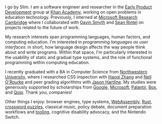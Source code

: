 I go by Slim. I am a software engineer and researcher in the [Early Product Development](https://medium.com/khan-academy-early-product-development) group at [Khan Academy](http://khanacademy.org), working on open problems in education technology.
Previously, I interned at [Microsoft Research Cambridge](https://www.microsoft.com/en-us/research/lab/microsoft-research-cambridge/) where I collaborated with [Gavin Smyth](https://www.microsoft.com/en-us/research/people/gavinsmy/) and [Sean Rintel](https://www.microsoft.com/en-us/research/people/serintel/) on projects related to the future of work.

My research interests span programming languages, human factors, and computing education.
I'm interested in _programming languages as user interfaces_: in short, how language design affects the way people think about and write programs.
Within that space, I'm particularly interested in the usability of static and gradual type systems, and the role of functional programming within computing education.

I recently graduated with a BA in Computer Science from [Northwestern University](http://eecs.northwestern.edu), where I researched CSS inspection with [Haoqi Zhang](http://users.eecs.northwestern.edu/~hq) and [Nell O'Rourke](http://www.eleanorourke.com) and peer grading algorithms with [Jason Hartline](https://sites.northwestern.edu/hartline/).
My studies were generously supported by scholarships from [Google](https://buildyourfuture.withgoogle.com/scholarships/google-lime-scholarship/), [Microsoft](https://careers.microsoft.com/us/en/usscholarshipprogram), [Palantir](https://www.palantir.com/students/scholarship/wit-north-america/), [Box](http://www.boxdiversityscholarship.com/), and [Quip](https://quip.com/scholarship).
Thank you, companies!

Other things I enjoy: browser engines, type systems, [WebAssembly](https://webassembly.org/), [Rust](https://www.rust-lang.org/en-US/), [crossword puzzles](https://twitter.com/soylentqueen/status/1002202872266874880), classical music, policy debate, document preparation workflows and [tooling](https://pandoc.org/), cognitive disability advocacy, and the Nintendo Switch.

